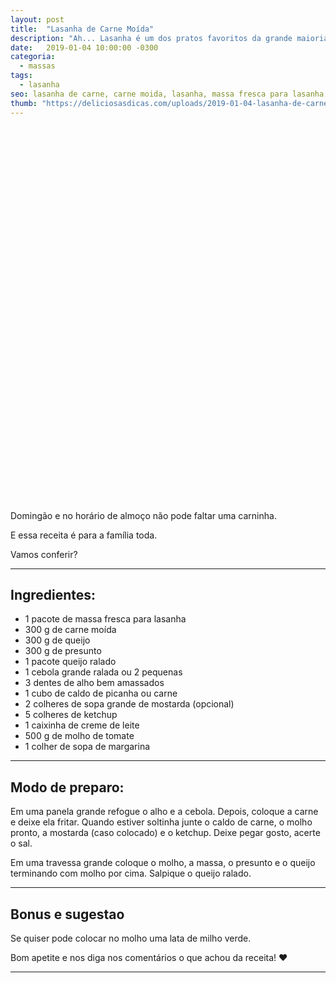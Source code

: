 ```yaml
---
layout: post
title:  "Lasanha de Carne Moída"
description: "Ah... Lasanha é um dos pratos favoritos da grande maioria. Por ser um dos pratos mais fáceis de se fazer, logo é escolhido para almoços e jantares."
date:   2019-01-04 10:00:00 -0300
categoria:
  - massas
tags:
  - lasanha
seo: lasanha de carne, carne moida, lasanha, massa fresca para lasanha, lasanha de carne moida, caldo de picanha
thumb: "https://deliciosasdicas.com/uploads/2019-01-04-lasanha-de-carne-moida.jpg"
---
```


<div class="adsLeft">
<ins class="adsbygoogle"
     style="display:inline-block;width:160px;height:600px"
     data-ad-client="ca-pub-8078000237589807"
     data-ad-slot="3534346713"></ins>
<script>
(adsbygoogle = window.adsbygoogle || []).push({});
</script>
</div>

Domingão e no horário de almoço não pode faltar uma carninha.

E essa receita é para a família toda.

Vamos conferir?

---

## Ingredientes:
  - 1 pacote de massa fresca para lasanha
  - 300 g de carne moída
  - 300 g de queijo
  - 300 g de presunto
  - 1 pacote queijo ralado
  - 1 cebola grande ralada ou 2 pequenas
  - 3 dentes de alho bem amassados
  - 1 cubo de caldo de picanha ou carne
  - 2 colheres de sopa grande de mostarda (opcional)
  - 5 colheres de ketchup
  - 1 caixinha de creme de leite
  - 500 g de molho de tomate
  - 1 colher de sopa de margarina

---

## Modo de preparo:
Em uma panela grande refogue o alho e a cebola. Depois, coloque a carne e deixe ela fritar. Quando estiver soltinha junte o caldo de carne, o molho pronto, a mostarda (caso colocado) e o ketchup. Deixe pegar gosto, acerte o sal.

Em uma travessa grande coloque o molho, a massa, o presunto e o queijo terminando com molho por cima. Salpique o queijo ralado.

---

## Bonus e sugestao
Se quiser pode colocar no molho uma lata de milho verde.

Bom apetite e nos diga nos comentários o que achou da receita! ❤️

---

<div class="adsRight">

</div>
